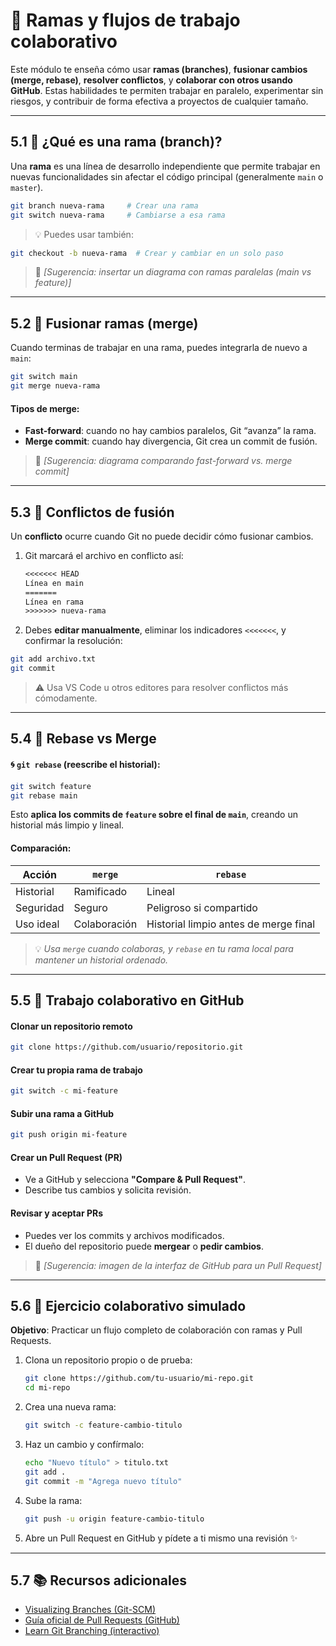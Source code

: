 # 🌿 Ramas y flujos de trabajo colaborativo

Este módulo te enseña cómo usar **ramas (branches)**, **fusionar cambios (merge, rebase)**, **resolver conflictos**, y **colaborar con otros usando GitHub**. Estas habilidades te permiten trabajar en paralelo, experimentar sin riesgos, y contribuir de forma efectiva a proyectos de cualquier tamaño.

---

## 5.1 🌱 ¿Qué es una rama (branch)?

Una **rama** es una línea de desarrollo independiente que permite trabajar en nuevas funcionalidades sin afectar el código principal (generalmente `main` o `master`).

```bash
git branch nueva-rama     # Crear una rama
git switch nueva-rama     # Cambiarse a esa rama
```

> 💡 Puedes usar también:

```bash
git checkout -b nueva-rama  # Crear y cambiar en un solo paso
```

> 📸 *\[Sugerencia: insertar un diagrama con ramas paralelas (main vs feature)]*

---

## 5.2 🔀 Fusionar ramas (merge)

Cuando terminas de trabajar en una rama, puedes integrarla de nuevo a `main`:

```bash
git switch main
git merge nueva-rama
```

#### Tipos de merge:

* **Fast-forward**: cuando no hay cambios paralelos, Git “avanza” la rama.
* **Merge commit**: cuando hay divergencia, Git crea un commit de fusión.

> 📸 *\[Sugerencia: diagrama comparando fast-forward vs. merge commit]*

---

## 5.3 🧨 Conflictos de fusión

Un **conflicto** ocurre cuando Git no puede decidir cómo fusionar cambios.

1. Git marcará el archivo en conflicto así:

   ```txt
   <<<<<<< HEAD
   Línea en main
   =======
   Línea en rama
   >>>>>>> nueva-rama
   ```

2. Debes **editar manualmente**, eliminar los indicadores `<<<<<<<`, y confirmar la resolución:

```bash
git add archivo.txt
git commit
```

> ⚠️ Usa VS Code u otros editores para resolver conflictos más cómodamente.

---

## 5.4 🧬 Rebase vs Merge

#### 🌀 `git rebase` (reescribe el historial):

```bash
git switch feature
git rebase main
```

Esto **aplica los commits de `feature` sobre el final de `main`**, creando un historial más limpio y lineal.

#### Comparación:

| Acción    | `merge`      | `rebase`                              |
| --------- | ------------ | ------------------------------------- |
| Historial | Ramificado   | Lineal                                |
| Seguridad | Seguro       | Peligroso si compartido               |
| Uso ideal | Colaboración | Historial limpio antes de merge final |

> 💡 *Usa `merge` cuando colaboras, y `rebase` en tu rama local para mantener un historial ordenado.*

---

## 5.5 🤝 Trabajo colaborativo en GitHub

#### Clonar un repositorio remoto

```bash
git clone https://github.com/usuario/repositorio.git
```

#### Crear tu propia rama de trabajo

```bash
git switch -c mi-feature
```

#### Subir una rama a GitHub

```bash
git push origin mi-feature
```

#### Crear un Pull Request (PR)

* Ve a GitHub y selecciona **"Compare & Pull Request"**.
* Describe tus cambios y solicita revisión.

#### Revisar y aceptar PRs

* Puedes ver los commits y archivos modificados.
* El dueño del repositorio puede **mergear** o **pedir cambios**.

> 📸 *\[Sugerencia: imagen de la interfaz de GitHub para un Pull Request]*

---

## 5.6 🧪 Ejercicio colaborativo simulado

**Objetivo**: Practicar un flujo completo de colaboración con ramas y Pull Requests.

1. Clona un repositorio propio o de prueba:

   ```bash
   git clone https://github.com/tu-usuario/mi-repo.git
   cd mi-repo
   ```

2. Crea una nueva rama:

   ```bash
   git switch -c feature-cambio-titulo
   ```

3. Haz un cambio y confírmalo:

   ```bash
   echo "Nuevo título" > titulo.txt
   git add .
   git commit -m "Agrega nuevo título"
   ```

4. Sube la rama:

   ```bash
   git push -u origin feature-cambio-titulo
   ```

5. Abre un Pull Request en GitHub y pídete a ti mismo una revisión ✨

---

## 5.7 📚 Recursos adicionales

* [Visualizing Branches (Git-SCM)](https://git-scm.com/book/en/v2/Git-Branching-Branches-in-a-Nutshell)
* [Guía oficial de Pull Requests (GitHub)](https://docs.github.com/en/pull-requests)
* [Learn Git Branching (interactivo)](https://learngitbranching.js.org/)
